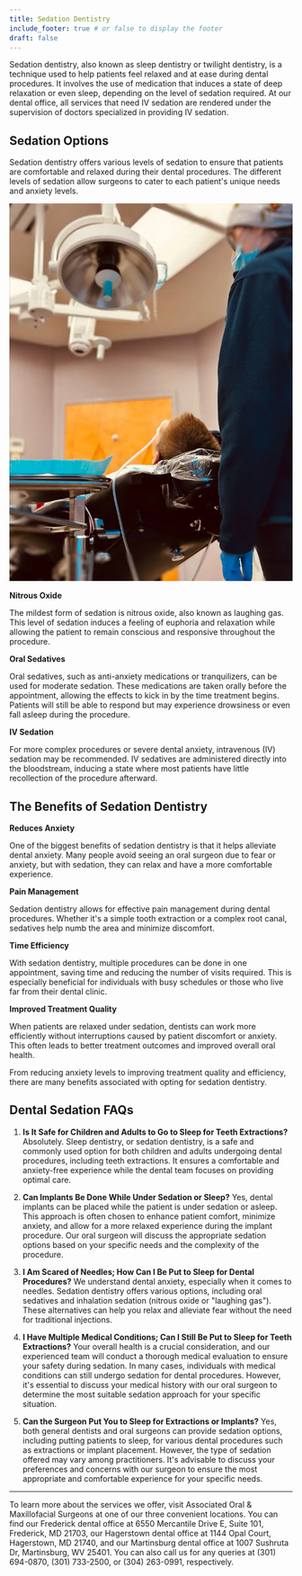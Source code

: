 ```yaml
---
title: Sedation Dentistry
include_footer: true # or false to display the footer
draft: false
---
```


Sedation dentistry, also known as sleep dentistry or twilight dentistry, is a technique used to help patients feel relaxed and at ease during dental procedures. It involves the use of medication that induces a state of deep relaxation or even sleep, depending on the level of sedation required. At our dental office, all services that need IV sedation are rendered under the supervision of doctors specialized in providing IV sedation.

## Sedation Options

Sedation dentistry offers various levels of sedation to ensure that patients are comfortable and relaxed during their dental procedures. The different levels of sedation allow surgeons to cater to each patient's unique needs and anxiety levels.

![Sedation](seda.png)

**Nitrous Oxide**

The mildest form of sedation is nitrous oxide, also known as laughing gas. This level of sedation induces a feeling of euphoria and relaxation while allowing the patient to remain conscious and responsive throughout the procedure.

**Oral Sedatives**

Oral sedatives, such as anti-anxiety medications or tranquilizers, can be used for moderate sedation. These medications are taken orally before the appointment, allowing the effects to kick in by the time treatment begins. Patients will still be able to respond but may experience drowsiness or even fall asleep during the procedure.

**IV Sedation**

For more complex procedures or severe dental anxiety, intravenous (IV) sedation may be recommended. IV sedatives are administered directly into the bloodstream, inducing a state where most patients have little recollection of the procedure afterward.

## The Benefits of Sedation Dentistry

**Reduces Anxiety**

One of the biggest benefits of sedation dentistry is that it helps alleviate dental anxiety. Many people avoid seeing an oral surgeon due to fear or anxiety, but with sedation, they can relax and have a more comfortable experience.

**Pain Management**

Sedation dentistry allows for effective pain management during dental procedures. Whether it's a simple tooth extraction or a complex root canal, sedatives help numb the area and minimize discomfort.

**Time Efficiency**

With sedation dentistry, multiple procedures can be done in one appointment, saving time and reducing the number of visits required. This is especially beneficial for individuals with busy schedules or those who live far from their dental clinic.

**Improved Treatment Quality**

When patients are relaxed under sedation, dentists can work more efficiently without interruptions caused by patient discomfort or anxiety. This often leads to better treatment outcomes and improved overall oral health.

From reducing anxiety levels to improving treatment quality and efficiency, there are many benefits associated with opting for sedation dentistry.

## Dental Sedation FAQs

1. **Is It Safe for Children and Adults to Go to Sleep for Teeth Extractions?**
   Absolutely. Sleep dentistry, or sedation dentistry, is a safe and commonly used option for both children and adults undergoing dental procedures, including teeth extractions. It ensures a comfortable and anxiety-free experience while the dental team focuses on providing optimal care.

1. **Can Implants Be Done While Under Sedation or Sleep?**
   Yes, dental implants can be placed while the patient is under sedation or asleep. This approach is often chosen to enhance patient comfort, minimize anxiety, and allow for a more relaxed experience during the implant procedure. Our oral surgeon will discuss the appropriate sedation options based on your specific needs and the complexity of the procedure.

1. **I Am Scared of Needles; How Can I Be Put to Sleep for Dental Procedures?**
   We understand dental anxiety, especially when it comes to needles. Sedation dentistry offers various options, including oral sedatives and inhalation sedation (nitrous oxide or "laughing gas"). These alternatives can help you relax and alleviate fear without the need for traditional injections.

1. **I Have Multiple Medical Conditions; Can I Still Be Put to Sleep for Teeth Extractions?**
   Your overall health is a crucial consideration, and our experienced team will conduct a thorough medical evaluation to ensure your safety during sedation. In many cases, individuals with medical conditions can still undergo sedation for dental procedures. However, it's essential to discuss your medical history with our oral surgeon to determine the most suitable sedation approach for your specific situation.

1. **Can the Surgeon Put You to Sleep for Extractions or Implants?**
   Yes, both general dentists and oral surgeons can provide sedation options, including putting patients to sleep, for various dental procedures such as extractions or implant placement. However, the type of sedation offered may vary among practitioners. It's advisable to discuss your preferences and concerns with our surgeon to ensure the most appropriate and comfortable experience for your specific needs.

---

To learn more about the services we offer, visit Associated Oral & Maxillofacial Surgeons at one of our three convenient locations. You can find our Frederick dental office at 6550 Mercantile Drive E, Suite 101, Frederick, MD 21703, our Hagerstown dental office at 1144 Opal Court, Hagerstown, MD 21740, and our Martinsburg dental office at 1007 Sushruta Dr, Martinsburg, WV 25401. You can also call us for any queries at (301) 694-0870, (301) 733-2500, or (304) 263-0991, respectively.
